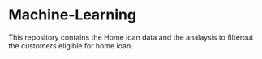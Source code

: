 # Machine-Learning

This repository contains the Home loan data and the analaysis to filterout the customers eligible for home loan.
